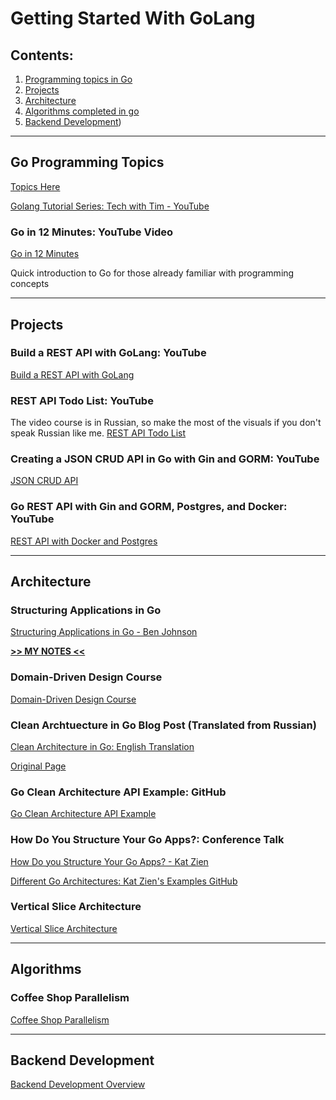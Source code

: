 
# Getting Started With GoLang

## Contents:

1. [Programming topics in Go](#go-programming-topics)
2. [Projects](#projects)
3. [Architecture](#architecture)
4. [Algorithms completed in go](#algorithms)
5. [Backend Development](#backend-development))

*********************************************************

## Go Programming Topics

[Topics Here](./go-lang/go-lang-tutorial.md)

[Golang Tutorial Series: Tech with Tim - YouTube](./go-lang/go-lang-tutorial.md)

### Go in 12 Minutes: YouTube Video

[Go in 12 Minutes](https://www.youtube.com/watch?v=1rxDzs0zgcE)

Quick introduction to Go for those already familiar with programming concepts

*********************************************************

## Projects

### Build a REST API with GoLang: YouTube

[Build a REST API with GoLang](https://www.youtube.com/watch?v=d_L64KT3SFM)


### REST API Todo List: YouTube

The video course is in Russian, so make the most of the visuals if you don't speak Russian like me.
[REST API Todo List](https://www.youtube.com/watch?v=1LFbmWk7NLQ&list=PLbTTxxr-hMmyFAvyn7DeOgNRN8BQdjFm8)

### Creating a JSON CRUD API in Go with Gin and GORM: YouTube

[JSON CRUD API](https://www.youtube.com/watch?v=lf_kiH_NPvM`)

### Go REST API with Gin and GORM, Postgres, and Docker: YouTube

[REST API with Docker and Postgres](https://www.youtube.com/watch?v=ZI6HaPKHYsg)

*********************************************************

## Architecture



### Structuring Applications in Go
[Structuring Applications in Go - Ben Johnson](https://medium.com/@benbjohnson/structuring-applications-in-go-3b04be4ff091)

[**>> MY NOTES <<**](./architecture/structuring-your-go-app.md)

### Domain-Driven Design Course
[Domain-Driven Design Course](https://www.youtube.com/playlist?list=PLZBNtT95PIW3BPNYF5pYOi4MJjg_boXCG)

### Clean Archtuecture in Go Blog Post (Translated from Russian)

[Clean Architecture in Go: English Translation](https://www-zhashkevych-com.translate.goog/clean-architecture?_x_tr_sl=es&_x_tr_tl=en&_x_tr_hl=en&_x_tr_pto=wapp)

[Original Page](https://www.zhashkevych.com/clean-architecture)

### Go Clean Architecture API Example: GitHub

[Go Clean Architecture API Example](https://github.com/zhashkevych/go-clean-architecture)

### How Do You Structure Your Go Apps?: Conference Talk

[How Do you Structure Your Go Apps? - Kat Zien](https://www.youtube.com/watch?v=1rxDzs0zgcE)

[Different Go Architectures: Kat Zien's Examples GitHub](https://github.com/katzien/go-structure-examples)


### Vertical Slice Architecture
[Vertical Slice Architecture](https://medium.com/@Headspring/why-vertical-slice-architecture-is-better-if-you-know-these-few-things-63251cbe80c6)

*********************************************************

## Algorithms

### Coffee Shop Parallelism

[Coffee Shop Parallelism](https://github.com/Sajmani/dotgo/blob/master/coffee/main.go)

*********************************************************

## Backend Development

[Backend Development Overview](./backend-development/backend-development-overview.md)